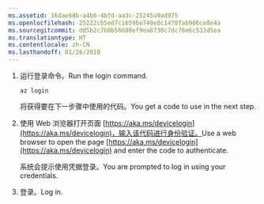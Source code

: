 ```yaml
---
ms.assetid: 16dae88b-a4b8-4bfd-aa3c-25245a9ad975
ms.openlocfilehash: 25222cb5ed7c1659be749e8c1478fab906ce8e4a
ms.sourcegitcommit: dd5b2c7b0b56608ef9ea8730c7dc76e6c532d5ea
ms.translationtype: HT
ms.contentlocale: zh-CN
ms.lasthandoff: 01/26/2018
---
```

1. <span data-ttu-id="c433f-101">运行登录命令。</span><span class="sxs-lookup"><span data-stu-id="c433f-101">Run the login command.</span></span>

    ```azurecli-interactive
    az login
    ```

   <span data-ttu-id="c433f-102">将获得要在下一步骤中使用的代码。</span><span class="sxs-lookup"><span data-stu-id="c433f-102">You get a code to use in the next step.</span></span>

1. <span data-ttu-id="c433f-103">使用 Web 浏览器打开页面 [https://aka.ms/devicelogin](https://aka.ms/devicelogin)，输入该代码进行身份验证。</span><span class="sxs-lookup"><span data-stu-id="c433f-103">Use a web browser to open the page [https://aka.ms/devicelogin](https://aka.ms/devicelogin) and enter the code to authenticate.</span></span>

    <span data-ttu-id="c433f-104">系统会提示使用凭据登录。</span><span class="sxs-lookup"><span data-stu-id="c433f-104">You are prompted to log in using your credentials.</span></span>

1. <span data-ttu-id="c433f-105">登录。</span><span class="sxs-lookup"><span data-stu-id="c433f-105">Log in.</span></span>

